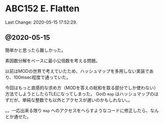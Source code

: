 # ABC152 E. Flatten

Last Change: 2020-05-15 17:52:29.

## @2020-05-15

簡単かと思ったら難しかった。

素因数分解をベースに最小公倍数を考える問題。

以前はMODの世界で考えていたため、ハッシュマップを多用しない実装であり、100msec程度で通っていた。

今回はもっと直感的な求め方（MODを答えの総和を取る部分でしか使わない）方法でしようとしたらTLEになってしまった。
Goの `map` はハッシュマップのはずだが、単純な整数でも以外とアクセスが遅いのかもしれない。。

。。一応出来る限り `map` へのアクセスをへらすようなコードに修正したら、なんとか通せた。

